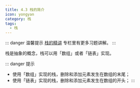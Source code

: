 ```yaml
---
title: 4.3 栈的简介
icon: yongyan
category: 栈
tags:
  - 栈
---
```


::: danger 温馨提示
[栈的精讲](https://suanfa8.com/stack/) 专栏里有更多习题讲解。
:::

栈是抽象的概念，栈可以用「数组」或者「链表」实现。

::: danger 提示

- 使用「数组」实现的栈，删除和添加元素发生在数组的末尾；
- 使用「链表」实现的栈，删除和添加元素发生在数组的开头；
  :::
